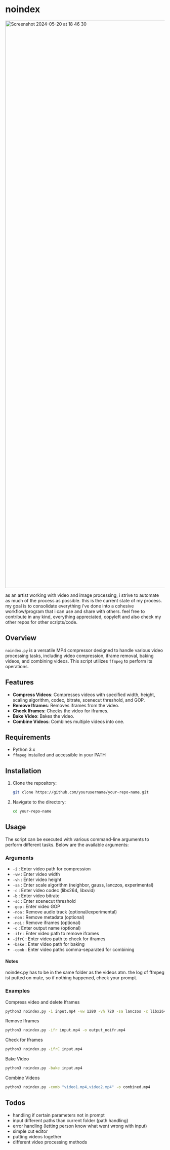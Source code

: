 # noindex

<img width="1792" alt="Screenshot 2024-05-20 at 18 46 30" src="https://github.com/nikischwdrtr/noindex/assets/40233850/351cbfb4-3df8-4b14-8682-375769fda1b6">

as an artist working with video and image processing, i strive to automate as much of the process as possible. this is the current state of my process. my goal is to consolidate everything i've done into a cohesive workflow/program that i can use and share with others. feel free to contribute in any kind, everything appreciated, copyleft and also check my other repos for other scripts/code.

## Overview
`noindex.py` is a versatile MP4 compressor designed to handle various video processing tasks, including video compression, iframe removal, baking videos, and combining videos. This script utilizes `ffmpeg` to perform its operations.

## Features
- **Compress Videos**: Compresses videos with specified width, height, scaling algorithm, codec, bitrate, scenecut threshold, and GOP.
- **Remove Iframes**: Removes iframes from the video.
- **Check Iframes**: Checks the video for iframes.
- **Bake Video**: Bakes the video.
- **Combine Videos**: Combines multiple videos into one.

## Requirements
- Python 3.x
- `ffmpeg` installed and accessible in your PATH

## Installation
1. Clone the repository:
    ```bash
    git clone https://github.com/yourusername/your-repo-name.git
    ```
2. Navigate to the directory:
    ```bash
    cd your-repo-name
    ```

## Usage
The script can be executed with various command-line arguments to perform different tasks. Below are the available arguments:

### Arguments
- `-i` : Enter video path for compression
- `-vw` : Enter video width
- `-vh` : Enter video height
- `-sa` : Enter scale algorithm (neighbor, gauss, lanczos, experimental)
- `-c` : Enter video codec (libx264, libxvid)
- `-b` : Enter video bitrate
- `-sc` : Enter scenecut threshold
- `-gop` : Enter video GOP
- `-noa` : Remove audio track (optional/experimental)
- `-nom` : Remove metadata (optional)
- `-noi` : Remove iframes (optional)
- `-o` : Enter output name (optional)
- `-ifr` : Enter video path to remove iframes
- `-ifrC` : Enter video path to check for iframes
- `-bake` : Enter video path for baking
- `-comb` : Enter video paths comma-separated for combining

#### Notes
noindex.py has to be in the same folder as the videos atm. the log of ffmpeg ist putted on mute, so if nothing happened, check your prompt.

### Examples
Compress video and delete Iframes
```bash
python3 noindex.py -i input.mp4 -vw 1280 -vh 720 -sa lanczos -c libx264 -b 1000 -sc 40 -gop 250 -noa -nom -o output.mp4
```
Remove Iframes
```bash
python3 noindex.py -ifr input.mp4 -o output_noifr.mp4
```
Check for Iframes
```bash
python3 noindex.py -ifrC input.mp4
```
Bake Video
```bash
python3 noindex.py -bake input.mp4
```
Combine Videos
```bash
python3 noindex.py -comb "video1.mp4,video2.mp4" -o combined.mp4
```

## Todos
- handling if certain parameters not in prompt
- input different paths than current folder (path handling)
- error handling (letting person know what went wrong with input)
- simple cut editor
- putting videos together
- different video processing methods

